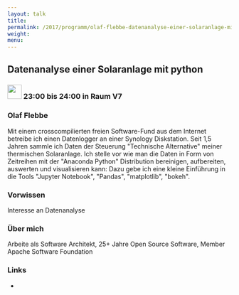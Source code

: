 ```yaml
---
layout: talk
title:
permalink: /2017/programm/olaf-flebbe-datenanalyse-einer-solaranlage-mit-python/
weight:
menu:
---
```

## Datenanalyse einer Solaranlage mit python

### <img height = "32" src="../../../images/talk.svg"> 23:00 bis 24:00 in Raum V7

### Olaf Flebbe

Mit einem crosscompilierten freien Software-Fund aus dem Internet betreibe ich einen Datenlogger an einer Synology Diskstation. Seit 1,5 Jahren sammle ich Daten der Steuerung "Technische Alternative" meiner thermischen Solaranlage. Ich stelle vor wie man die Daten in Form von Zeitreihen mit der "Anaconda Python" Distribution bereinigen, aufbereiten, auswerten und visualisieren kann: Dazu gebe ich eine kleine Einführung in die Tools "Jupyter Notebook", "Pandas", "matplotlib", "bokeh".

### Vorwissen

Interesse an Datenanalyse

### Über mich

Arbeite als Software Architekt, 25+ Jahre Open Source Software, Member Apache Software Foundation

### Links

- <a href="" target="_blank"></a>